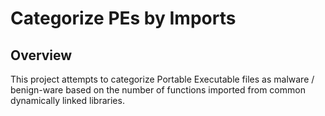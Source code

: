 # Categorize PEs by Imports

## Overview
This project attempts to categorize Portable Executable files
as malware / benign-ware based on the number of
functions imported from common dynamically linked libraries.
